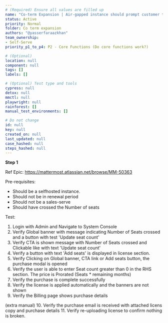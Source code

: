 ```yaml
---
# (Required) Ensure all values are filled up
name: "Co-term Expansion | Air-gapped instance should prompt customer to navigate to portal when intending to Add seats"
status: Active
priority: Normal
folder: Co term expansion
authors: "@yasserfaraazkhan"
team_ownership: 
- Self-Serve
priority_p1_to_p4: P2 - Core Functions (Do core functions work?)

# (Optional)
location: null
component: null
tags: []
labels: []

# (Optional) Test type and tools
cypress: null
detox: null
mmctl: null
playwright: null
rainforest: []
manual_test_environments: []

# Do not change
id: null
key: null
created_on: null
last_updated: null
case_hashed: null
steps_hashed: null
---
```


**Step 1**

Ref Epic: <https://mattermost.atlassian.net/browse/MM-50363>

Pre-requisites:

- Should be a selfhosted instance.
- Should not be in renewal period
- Should not be a sales-serve
- Should have crossed the Number of seats

Test:

1. Login with Admin and Navigate to System Console
2. Verify Global banner with message indicating Number of Seats crossed and a button with test 'Update seat count'
3. Verify CTA is shown message with Number of Seats crossed and Clickable like with text 'Update seat count'
4. Verify a button with text 'Add seats' is displayed in license section.
5. Verify Clicking on Global banner, CTA link or Add seats button, the purchase modal is opened
6. Verify the user is able to enter Seat count greater than 0 in the RHS section. The price is Prorated (Seats * remaining months)
7. Verify the purchase is complete successfully
8. Verify the license is applied automatically and the banners are not shown
9. Verify the Billing page shows purchase details

(extra manual)
10. Verify the purchase email is received with attached licens copy and purchase details
11. Verify re-uploading license to confirm nothing is broken.
